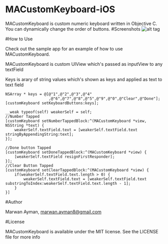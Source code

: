 # MACustomKeyboard-iOS
MACustomKeyboard is custom numeric keyboard written in Objective C.
You can dynamically change the order of buttons.
#Screenshots
![alt tag](http://i.imgur.com/gtQPxhz.png)

#How to Use

Check out the sample app for an example of how to use MACustomKeyboard.

MACustomKeyboard is custom UIView which's passed as inputView to any textField



Keys is arary of string values which's shown as keys and applied as text to text field


    NSArray * keys = @[@"1",@"2",@"3",@"4"
                       ,@"6",@"7",@"8",@"5",@"9",@"0",@"Clear",@"Done"];
    [customKeyboard setKeyboardButtons:keys];
    
    __weak typeof(self) weakerSelf = self;
    //Number Tapped
    [customKeyboard setNumberTappedBlock:^(MACustomKeyboard *view, NSString *text) {
        weakerSelf.textField.text = [weakerSelf.textField.text stringByAppendingString:text];
    }];
    
    //Done button Tapped
    [customKeyboard setDoneTappedBlock:^(MACustomKeyboard *view) {
        [weakerSelf.textField resignFirstResponder];
    }];
    //Clear Button Tapped
    [customKeyboard setClearTappedBlock:^(MACustomKeyboard *view) {
        if(weakerSelf.textField.text.length > 0) {
            weakerSelf.textField.text = [weakerSelf.textField.text substringToIndex:weakerSelf.textField.text.length - 1];
        }
    }]


#Author

Marwan Ayman, marwan.ayman8@gmail.com


#License

MACustomKeyboard is available under the MIT license. See the LICENSE file for more info
